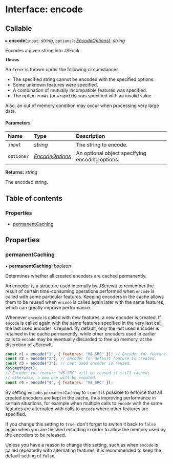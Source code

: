 # Interface: encode

## Callable

▸ **encode**(`input`: *string*, `options?`: [*EncodeOptions*](encodeoptions.md)): *string*

Encodes a given string into JSFuck.

**`throws`**

An `Error` is thrown under the following circumstances.
 - The specified string cannot be encoded with the specified options.
 - Some unknown features were specified.
 - A combination of mutually incompatible features was specified.
 - The option `runAs` (or `wrapWith`) was specified with an invalid value.

Also, an out of memory condition may occur when processing very large data.

#### Parameters

| Name | Type | Description |
| :------ | :------ | :------ |
| `input` | *string* | The string to encode. |
| `options?` | [*EncodeOptions*](encodeoptions.md) | An optional object specifying encoding options. |

**Returns:** *string*

The encoded string.

## Table of contents

### Properties

- [permanentCaching](encode.md#permanentcaching)

## Properties

### permanentCaching

• **permanentCaching**: *boolean*

Determines whether all created encoders are cached permanently.

An encoder is a structure used internally by JScrewIt to remember the result of certain
time-consuming operations performed when `encode` is called with some particular features.
Keeping encoders in the cache allows them to be reused when `encode` is called again later
with the same features, which can greatly improve performance.

Whenever `encode` is called with new features, a new encoder is created.
If `encode` is called again with the same features specified in the very last call, the last
used encoder is reused.
By default, only the last used encoder is retained in the cache permanently, while other
encoders used in earlier calls to `encode` may be eventually discarded to free up memory, at
the discretion of JScrewIt.

```js
const r1 = encode("1", { features: "V8_SRC" }); // Encoder for feature "V8_SRC" is created.
const r2 = encode("2"); // Encoder for default feature is created.
const r3 = encode("3"); // Last used encoder is reused.
doSomething();
// Encoder for feature "V8_SRC" will be reused if still cached;
// otherwise, a new one will be created.
const r4 = encode("4", { features: "V8_SRC" });
```

By setting `encode.permanentCaching` to `true` it is possible to enforce that all created
encoders are kept in the cache, thus improving performance in certain situations, for example
when multiple calls to `encode` with the same features are alternated with calls to `encode`
where other features are specified.

If you change this setting to `true`, don't forget to switch it back to `false` again when
you are finished encoding in order to allow the memory used by the encoders to be released.

Unless you have a reason to change this setting, such as when `encode` is called repeatedly
with alternating features, it is recommended to keep the default setting of `false`.
